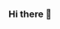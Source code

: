 ### Hi there 👋

<!--
**Clareonyango/clareonyango** is a ✨ _special_ ✨ repository because its `README.md` (this file) appears on your GitHub profile.

Here are some ideas to get you started:

- 🔭 I’m currently working on being a web developer.
- 🌱 I’m currently learning HTML,CSS,FIGMA AND JavaScript
- 👯 I’m looking to collaborate on ...
- 🤔 I’m looking for help with projects that can help me advance my skills in programming.
- 💬 Ask me about Programming Journey
- 📫 How to reach me: clareonyango27@gmail.com
- 😄 Pronouns: she/her
- ⚡ Fun fact: I love developing websites, I can sing really well
-->
